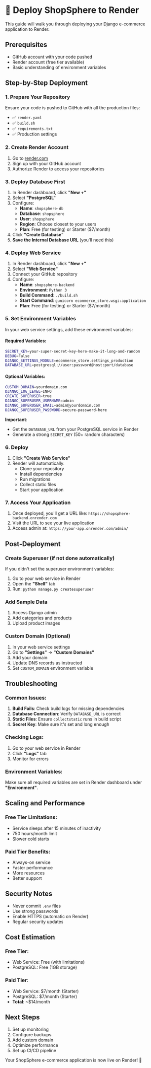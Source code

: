 # 🚀 Deploy ShopSphere to Render

This guide will walk you through deploying your Django e-commerce application to Render.

## Prerequisites

- GitHub account with your code pushed
- Render account (free tier available)
- Basic understanding of environment variables

## Step-by-Step Deployment

### 1. Prepare Your Repository

Ensure your code is pushed to GitHub with all the production files:
- ✅ `render.yaml`
- ✅ `build.sh`
- ✅ `requirements.txt`
- ✅ Production settings

### 2. Create Render Account

1. Go to [render.com](https://render.com)
2. Sign up with your GitHub account
3. Authorize Render to access your repositories

### 3. Deploy Database First

1. In Render dashboard, click **"New +"**
2. Select **"PostgreSQL"**
3. Configure:
   - **Name**: `shopsphere-db`
   - **Database**: `shopsphere`
   - **User**: `shopsphere`
   - **Region**: Choose closest to your users
   - **Plan**: Free (for testing) or Starter ($7/month)
4. Click **"Create Database"**
5. **Save the Internal Database URL** (you'll need this)

### 4. Deploy Web Service

1. In Render dashboard, click **"New +"**
2. Select **"Web Service"**
3. Connect your GitHub repository
4. Configure:
   - **Name**: `shopsphere-backend`
   - **Environment**: `Python 3`
   - **Build Command**: `./build.sh`
   - **Start Command**: `gunicorn ecommerce_store.wsgi:application`
   - **Plan**: Free (for testing) or Starter ($7/month)

### 5. Set Environment Variables

In your web service settings, add these environment variables:

#### Required Variables:
```bash
SECRET_KEY=your-super-secret-key-here-make-it-long-and-random
DEBUG=False
DJANGO_SETTINGS_MODULE=ecommerce_store.settings_production
DATABASE_URL=postgresql://user:password@host:port/database
```

#### Optional Variables:
```bash
CUSTOM_DOMAIN=yourdomain.com
DJANGO_LOG_LEVEL=INFO
CREATE_SUPERUSER=true
DJANGO_SUPERUSER_USERNAME=admin
DJANGO_SUPERUSER_EMAIL=admin@yourdomain.com
DJANGO_SUPERUSER_PASSWORD=secure-password-here
```

**Important**: 
- Get the `DATABASE_URL` from your PostgreSQL service in Render
- Generate a strong `SECRET_KEY` (50+ random characters)

### 6. Deploy

1. Click **"Create Web Service"**
2. Render will automatically:
   - Clone your repository
   - Install dependencies
   - Run migrations
   - Collect static files
   - Start your application

### 7. Access Your Application

1. Once deployed, you'll get a URL like: `https://shopsphere-backend.onrender.com`
2. Visit the URL to see your live application
3. Access admin at: `https://your-app.onrender.com/admin/`

## Post-Deployment

### Create Superuser (if not done automatically)

If you didn't set the superuser environment variables:

1. Go to your web service in Render
2. Open the **"Shell"** tab
3. Run: `python manage.py createsuperuser`

### Add Sample Data

1. Access Django admin
2. Add categories and products
3. Upload product images

### Custom Domain (Optional)

1. In your web service settings
2. Go to **"Settings"** → **"Custom Domains"**
3. Add your domain
4. Update DNS records as instructed
5. Set `CUSTOM_DOMAIN` environment variable

## Troubleshooting

### Common Issues:

1. **Build Fails**: Check build logs for missing dependencies
2. **Database Connection**: Verify `DATABASE_URL` is correct
3. **Static Files**: Ensure `collectstatic` runs in build script
4. **Secret Key**: Make sure it's set and long enough

### Checking Logs:

1. Go to your web service in Render
2. Click **"Logs"** tab
3. Monitor for errors

### Environment Variables:

Make sure all required variables are set in Render dashboard under **"Environment"**.

## Scaling and Performance

### Free Tier Limitations:
- Service sleeps after 15 minutes of inactivity
- 750 hours/month limit
- Slower cold starts

### Paid Tier Benefits:
- Always-on service
- Faster performance
- More resources
- Better support

## Security Notes

- Never commit `.env` files
- Use strong passwords
- Enable HTTPS (automatic on Render)
- Regular security updates

## Cost Estimation

### Free Tier:
- Web Service: Free (with limitations)
- PostgreSQL: Free (1GB storage)

### Paid Tier:
- Web Service: $7/month (Starter)
- PostgreSQL: $7/month (Starter)
- **Total**: ~$14/month

## Next Steps

1. Set up monitoring
2. Configure backups
3. Add custom domain
4. Optimize performance
5. Set up CI/CD pipeline

Your ShopSphere e-commerce application is now live on Render! 🎉
